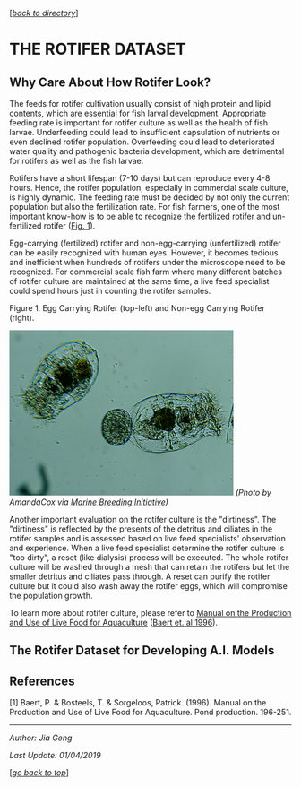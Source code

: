 <a name="top"></a> 
[[_back to directory_]](index.md)

# THE ROTIFER DATASET

## Why Care About How Rotifer Look?

The feeds for rotifer cultivation usually consist of high protein and lipid contents,
which are essential for fish larval development.
Appropriate feeding rate is important for rotifer culture as well as the health of fish larvae.
Underfeeding could lead to insufficient capsulation of nutrients or even declined rotifer population.
Overfeeding could lead to deteriorated water quality and pathogenic bacteria development, 
which are detrimental for rotifers as well as the fish larvae.

Rotifers have a short lifespan (7-10 days) but can reproduce every 4-8 hours. 
Hence, the rotifer population, especially in commercial scale culture, is highly dynamic.
The feeding rate must be decided by not only the current population but also the fertilization rate.
For fish farmers, one of the most important know-how is to be able to recognize 
the fertilized rotifer and un-fertilized rotifer ([Fig. 1](#fig1)). 

Egg-carrying (fertilized) rotifer and non-egg-carrying (unfertilized) rotifer can be easily recognized with human eyes.
However, it becomes tedious and inefficient when hundreds of rotifers under the microscope need to be recognized.
For commercial scale fish farm where many different batches of rotifer culture are maintained at the same time, 
a live feed specialist could spend hours just in counting the rotifer samples. 

<a id='fig1'>

Figure 1. Egg Carrying Rotifer (top-left) and Non-egg Carrying Rotifer (right).

![Aquaculture Cycle](images/Rotifer.jpg) 
_(Photo by AmandaCox via [Marine Breeding Initiative](http://www.mbisite.org/))_

Another important evaluation on the rotifer culture is the "dirtiness".
The "dirtiness" is reflected by the presents of the detritus and ciliates in the rotifer samples 
and is assessed based on live feed specialists' observation and experience. 
When a live feed specialist determine the rotifer culture is "too dirty", a reset (like dialysis) process will be executed. 
The whole rotifer culture will be washed through a mesh 
that can retain the rotifers but let the smaller detritus and ciliates pass through. 
A reset can purify the rotifer culture but it could also wash away the rotifer eggs, 
which will compromise the population growth.
  


To learn more about rotifer culture, please refer to  [Manual on the Production and Use of Live Food for Aquaculture](http://www.fao.org/3/W3732E/w3732e0c.htm#3.%20ROTIFERS)
([Baert et. al 1996](#ref1)).


## The Rotifer Dataset for Developing A.I. Models


## References

<a id='ref1'> 

[1] Baert, P. & Bosteels, T. & Sorgeloos, Patrick. (1996). 
Manual on the Production and Use of Live Food for Aquaculture. Pond production. 196-251.  


 --------------------------------------------
 _Author: Jia Geng_
 
 _Last Update: 01/04/2019_
 
 [[_go back to top_]](#top)